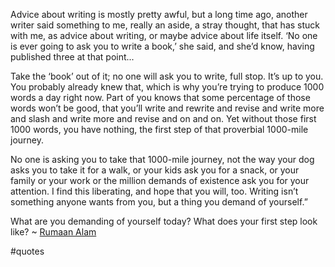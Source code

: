Advice about writing is mostly pretty awful, but a long time ago, another writer said something to me, really an aside, a stray thought, that has stuck with me, as advice about writing, or maybe advice about life itself. ‘No one is ever going to ask you to write a book,’ she said, and she’d know, having published three at that point...

Take the ‘book’ out of it; no one will ask you to write, full stop. It’s up to you. You probably already knew that, which is why you’re trying to produce 1000 words a day right now. Part of you knows that some percentage of those words won’t be good, that you’ll write and rewrite and revise and write more and slash and write more and revise and on and on. Yet without those first 1000 words, you have nothing, the first step of that proverbial 1000-mile journey.

No one is asking you to take that 1000-mile journey, not the way your dog asks you to take it for a walk, or your kids ask you for a snack, or your family or your work or the million demands of existence ask you for your attention. I find this liberating, and hope that you will, too. Writing isn’t something anyone wants from you, but a thing you demand of yourself.”

What are you demanding of yourself today? What does your first step look like? ~ [Rumaan Alam](https://emea01.safelinks.protection.outlook.com/?url=https%3A%2F%2Flondonwriterssalon.us4.list-manage.com%2Ftrack%2Fclick%3Fu%3D8b047263967451488070a8ad0%26id%3Da6f8ae0531%26e%3Dd0baf97615&data=04%7C01%7C%7C8779449a4ad14712d53608d94b56690f%7C84df9e7fe9f640afb435aaaaaaaaaaaa%7C1%7C0%7C637623656766822356%7CUnknown%7CTWFpbGZsb3d8eyJWIjoiMC4wLjAwMDAiLCJQIjoiV2luMzIiLCJBTiI6Ik1haWwiLCJXVCI6Mn0%3D%7C1000&sdata=mVr6aSOQ7Daj5W5K%2Fs21bn6s84mFMfW%2FsvQIdTPMM9A%3D&reserved=0 "Protected by Outlook: https://londonwriterssalon.us4.list-manage.com/track/click?u=8b047263967451488070a8ad0&id=a6f8ae0531&e=d0baf97615. Click or tap to follow the link.")

#quotes 